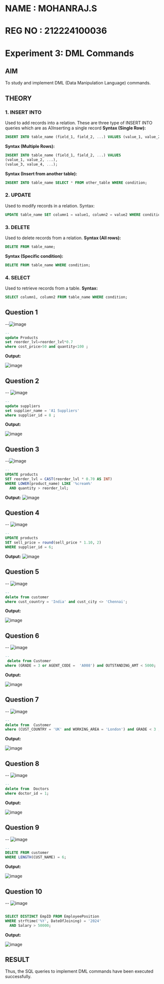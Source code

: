 # NAME : MOHANRAJ.S
# REG NO : 212224100036

# Experiment 3: DML Commands

## AIM
To study and implement DML (Data Manipulation Language) commands.

## THEORY

### 1. INSERT INTO
Used to add records into a relation.
These are three type of INSERT INTO queries which are as
A)Inserting a single record
**Syntax (Single Row):**
```sql
INSERT INTO table_name (field_1, field_2, ...) VALUES (value_1, value_2, ...);
```
**Syntax (Multiple Rows):**
```sql
INSERT INTO table_name (field_1, field_2, ...) VALUES
(value_1, value_2, ...),
(value_3, value_4, ...);
```
**Syntax (Insert from another table):**
```sql
INSERT INTO table_name SELECT * FROM other_table WHERE condition;
```
### 2. UPDATE
Used to modify records in a relation.
Syntax:
```sql
UPDATE table_name SET column1 = value1, column2 = value2 WHERE condition;
```
### 3. DELETE
Used to delete records from a relation.
**Syntax (All rows):**
```sql
DELETE FROM table_name;
```
**Syntax (Specific condition):**
```sql
DELETE FROM table_name WHERE condition;
```
### 4. SELECT
Used to retrieve records from a table.
**Syntax:**
```sql
SELECT column1, column2 FROM table_name WHERE condition;
```
**Question 1**
--
--![image](https://github.com/user-attachments/assets/216b62aa-47c8-4993-ab7a-089e46295692)


```sql
--
update Products
set reorder_lvl=reorder_lvl*0.7
where cost_price>50 and quantity<100 ;
```

**Output:**

![image](https://github.com/user-attachments/assets/022ddbd5-f6d0-4b68-a15f-12bb5986c1a4)


**Question 2**
---
-- ![image](https://github.com/user-attachments/assets/ea142d15-a90b-4868-92c9-2d9c1f02c695)


```sql
--
update suppliers
set supplier_name = 'A1 Suppliers'
where supplier_id = 8 ;
```

**Output:**

![image](https://github.com/user-attachments/assets/ef7dddf4-6afa-43ef-bc8e-d86b9a22edcf)


**Question 3**
---
--![image](https://github.com/user-attachments/assets/de1400d7-1c39-453a-b935-d2595162b880)


```sql
--
UPDATE products
SET reorder_lvl = CAST(reorder_lvl * 0.70 AS INT)
WHERE LOWER(product_name) LIKE '%cream%'
  AND quantity > reorder_lvl;
```

**Output:**
![image](https://github.com/user-attachments/assets/5c6e2d6d-39fd-4095-9fb0-5eaf20bf3267)

**Question 4**
---
-- ![image](https://github.com/user-attachments/assets/c80f719f-b685-4f68-a876-8be1b87957d5)


```sql
--
UPDATE products
SET sell_price = round(sell_price * 1.10, 2)
WHERE supplier_id = 6;
```

**Output:**
![image](https://github.com/user-attachments/assets/2a8f83f0-de2c-4d3c-96ce-4d48f722b509)


**Question 5**
---
-- ![image](https://github.com/user-attachments/assets/dbf4cd16-277f-4cce-b3a7-08d4658d64de)


```sql
--
delete from customer
where cust_country = 'India' and cust_city <> 'Chennai';
```

**Output:**

![image](https://github.com/user-attachments/assets/d76ae16e-2f15-4fca-8eb6-bc0bdcc81296)


**Question 6**
---
-- 
![image](https://github.com/user-attachments/assets/a4a31e0e-4038-4837-a821-ed572d11e784)



```sql
--
 delete from Customer
where (GRADE = 3 or AGENT_CODE =  'A008') and OUTSTANDING_AMT < 5000;
```

**Output:**

![image](https://github.com/user-attachments/assets/0f6e1a53-0d7f-4f40-98f6-9c1c847a109f)

**Question 7**
---
-- ![image](https://github.com/user-attachments/assets/e67879b8-da36-439b-9025-9cc015e024b7)


```sql
--
delete from  Customer
where (CUST_COUNTRY = 'UK' and WORKING_AREA = 'London') and GRADE < 3 ;
```

**Output:**

![image](https://github.com/user-attachments/assets/37b2dd41-046f-4fc1-8949-43d4c56efb7c)


**Question 8**
---
-- 
![image](https://github.com/user-attachments/assets/8e5cfad4-96b8-486b-8f2d-464801ec2b8b)

```sql
--
delete from  Doctors
where doctor_id = 1;
```

**Output:**

![image](https://github.com/user-attachments/assets/71233458-e0c6-4030-86a8-2a38a13dd30e)


**Question 9**
---
-- ![image](https://github.com/user-attachments/assets/9e5d53a7-22e3-4b1e-932f-411925b6cb0d)


```sql
--
DELETE FROM customer
WHERE LENGTH(CUST_NAME) = 6;
```

**Output:**

![image](https://github.com/user-attachments/assets/ff6bd5a9-7339-424a-96bb-563518d67e0a)


**Question 10**
---
-- ![image](https://github.com/user-attachments/assets/3e57121d-c3c8-4491-957f-95a30422fb9d)


```sql

SELECT DISTINCT EmpID FROM EmployeePosition
WHERE strftime('%Y', DateOfJoining) = '2024'
  AND Salary > 50000;
```

**Output:**

![image](https://github.com/user-attachments/assets/1721885e-85cd-4a81-aedf-557abab3b125)


## RESULT
Thus, the SQL queries to implement DML commands have been executed successfully.
